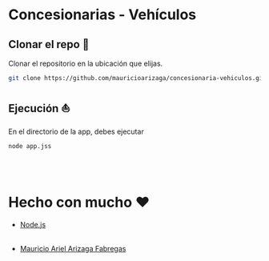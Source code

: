 # Concesionarias - Vehículos 

## Clonar el repo :floppy_disk:

Clonar el repositorio en la ubicación que elijas.

```bash
git clone https://github.com/mauricioarizaga/concesionaria-vehiculos.git
```

## Ejecución :boat:

En el directorio de la app, debes ejecutar

```bash
node app.jss
```
<br><br>
# Hecho con mucho :heart:  

* [Node.js](https://nodejs.org/en/)
<br><br>


* [Mauricio Ariel Arizaga Fabregas](https://www.linkedin.com/in/mauricioarielarizaga/)